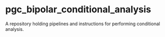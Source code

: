 # pgc_bipolar_conditional_analysis
A repository holding pipelines and instructions for performing conditional analysis.

